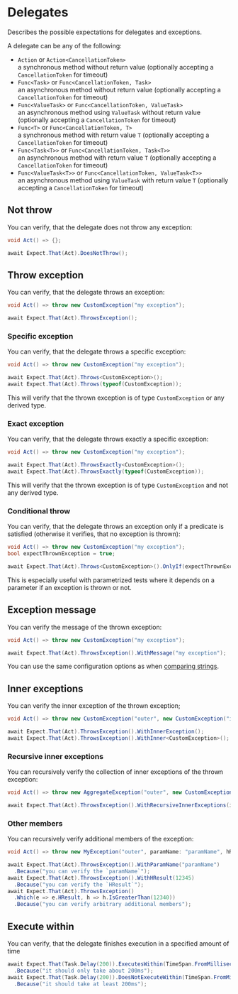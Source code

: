 # Delegates

Describes the possible expectations for delegates and exceptions.

A delegate can be any of the following:

- `Action` or `Action<CancellationToken>`  
  a synchronous method without return value (optionally accepting a `CancellationToken` for timeout)
- `Func<Task>` or `Func<CancellationToken, Task>`  
  an asynchronous method without return value (optionally accepting a `CancellationToken` for timeout)
- `Func<ValueTask>` or `Func<CancellationToken, ValueTask>`  
  an asynchronous method using `ValueTask` without return value (optionally accepting a `CancellationToken` for timeout)
- `Func<T>` or `Func<CancellationToken, T>`  
  a synchronous method with return value `T` (optionally accepting a `CancellationToken` for timeout)
- `Func<Task<T>>` or `Func<CancellationToken, Task<T>>`  
  an asynchronous method with return value `T` (optionally accepting a `CancellationToken` for timeout)
- `Func<ValueTask<T>>` or `Func<CancellationToken, ValueTask<T>>`  
  an asynchronous method using `ValueTask` with return value `T` (optionally accepting a `CancellationToken` for
  timeout)

## Not throw

You can verify, that the delegate does not throw any exception:

```csharp
void Act() => {};

await Expect.That(Act).DoesNotThrow();
```

## Throw exception

You can verify, that the delegate throws an exception:

```csharp
void Act() => throw new CustomException("my exception");

await Expect.That(Act).ThrowsException();
```

### Specific exception

You can verify, that the delegate throws a specific exception:

```csharp
void Act() => throw new CustomException("my exception");

await Expect.That(Act).Throws<CustomException>();
await Expect.That(Act).Throws(typeof(CustomException));
```

This will verify that the thrown exception is of type `CustomException` or any derived type.

### Exact exception

You can verify, that the delegate throws exactly a specific exception:

```csharp
void Act() => throw new CustomException("my exception");

await Expect.That(Act).ThrowsExactly<CustomException>();
await Expect.That(Act).ThrowsExactly(typeof(CustomException));
```

This will verify that the thrown exception is of type `CustomException` and not any derived type.

### Conditional throw

You can verify, that the delegate throws an exception only if a predicate is satisfied (otherwise it verifies, that no
exception is thrown):

```csharp
void Act() => throw new CustomException("my exception");
bool expectThrownException = true;

await Expect.That(Act).Throws<CustomException>().OnlyIf(expectThrownException);
```

This is especially useful with parametrized tests where it depends on a parameter if an exception is thrown or not.

## Exception message

You can verify the message of the thrown exception:

```csharp
void Act() => throw new CustomException("my exception");

await Expect.That(Act).ThrowsException().WithMessage("my exception");
```

You can use the same configuration options as when [comparing strings](/docs/expectations/string#equality).

## Inner exceptions

You can verify the inner exception of the thrown exception;

```csharp
void Act() => throw new CustomException("outer", new CustomException("inner"));

await Expect.That(Act).ThrowsException().WithInnerException();
await Expect.That(Act).ThrowsException().WithInner<CustomException>();
```

### Recursive inner exceptions

You can recursively verify the collection of inner exceptions of the thrown exception:

```csharp
void Act() => throw new AggregateException("outer", new CustomException("inner"));

await Expect.That(Act).ThrowsException().WithRecursiveInnerExceptions(innerExceptions => innerExceptions.HasAtLeast(1).Be<CustomException>());
```

### Other members

You can recursively verify additional members of the exception:

```csharp
void Act() => throw new MyException("outer", paramName: "paramName", hResult: 12345);

await Expect.That(Act).ThrowsException().WithParamName("paramName")
  .Because("you can verify the `paramName`");
await Expect.That(Act).ThrowsException().WithHResult(12345)
  .Because("you can verify the `HResult`");
await Expect.That(Act).ThrowsException()
  .Which(e => e.HResult, h => h.IsGreaterThan(12340))
  .Because("you can verify arbitrary additional members");

```

## Execute within

You can verify, that the delegate finishes execution in a specified amount of time

```csharp
await Expect.That(Task.Delay(200)).ExecutesWithin(TimeSpan.FromMilliseconds(300))
  .Because("it should only take about 200ms");
await Expect.That(Task.Delay(200)).DoesNotExecuteWithin(TimeSpan.FromMilliseconds(100))
  .Because("it should take at least 200ms");
```
